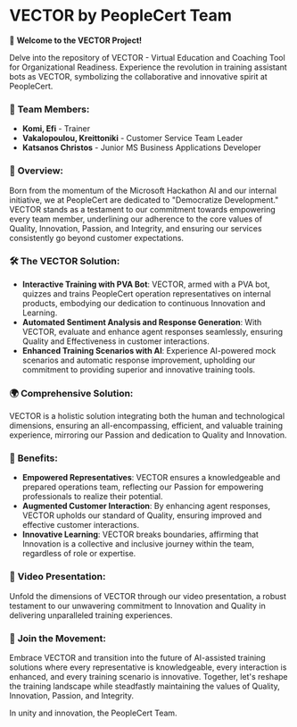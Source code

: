 **VECTOR by PeopleCert Team**
=============================

🌟 **Welcome to the VECTOR Project!**

Delve into the repository of VECTOR - Virtual Education and Coaching Tool for Organizational Readiness. Experience the revolution in training assistant bots as VECTOR, symbolizing the collaborative and innovative spirit at PeopleCert.

### 🤝 **Team Members:**

-   **Komi, Efi** - Trainer
-   **Vakalopoulou, Kreittoniki** - Customer Service Team Leader
-   **Katsanos Christos** - Junior MS Business Applications Developer

### 🌟 **Overview:**

Born from the momentum of the Microsoft Hackathon AI and our internal initiative, we at PeopleCert are dedicated to "Democratize Development." VECTOR stands as a testament to our commitment towards empowering every team member, underlining our adherence to the core values of Quality, Innovation, Passion, and Integrity, and ensuring our services consistently go beyond customer expectations.

### 🛠️ **The VECTOR Solution:**

-   **Interactive Training with PVA Bot**: VECTOR, armed with a PVA bot, quizzes and trains PeopleCert operation representatives on internal products, embodying our dedication to continuous Innovation and Learning.
-   **Automated Sentiment Analysis and Response Generation**: With VECTOR, evaluate and enhance agent responses seamlessly, ensuring Quality and Effectiveness in customer interactions.
-   **Enhanced Training Scenarios with AI**: Experience AI-powered mock scenarios and automatic response improvement, upholding our commitment to providing superior and innovative training tools.

### 🌍 **Comprehensive Solution:**

VECTOR is a holistic solution integrating both the human and technological dimensions, ensuring an all-encompassing, efficient, and valuable training experience, mirroring our Passion and dedication to Quality and Innovation.

### 🎉 **Benefits:**

-   **Empowered Representatives**: VECTOR ensures a knowledgeable and prepared operations team, reflecting our Passion for empowering professionals to realize their potential.
-   **Augmented Customer Interaction**: By enhancing agent responses, VECTOR upholds our standard of Quality, ensuring improved and effective customer interactions.
-   **Innovative Learning**: VECTOR breaks boundaries, affirming that Innovation is a collective and inclusive journey within the team, regardless of role or expertise.

### 🎥 **Video Presentation:**

Unfold the dimensions of VECTOR through our video presentation, a robust testament to our unwavering commitment to Innovation and Quality in delivering unparalleled training experiences.

### 🤝 **Join the Movement:**

Embrace VECTOR and transition into the future of AI-assisted training solutions where every representative is knowledgeable, every interaction is enhanced, and every training scenario is innovative. Together, let's reshape the training landscape while steadfastly maintaining the values of Quality, Innovation, Passion, and Integrity.

In unity and innovation, the PeopleCert Team.
